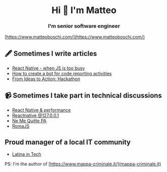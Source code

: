 <h1 align="center">Hi 👋 I'm Matteo</h1>
<h3 align="center">I'm senior software engineer</h3>

[https://www.matteoboschi.com/](https://www.matteoboschi.com/)

## 🖋️ Sometimes I write articles
- [React Native - when JS is too busy](https://dev.to/matteoboschi/react-native-when-js-is-too-busy-5fhn)
- [How to create a bot for code reporting activities](https://medium.com/@heritage.tech/how-to-create-a-bot-for-code-reporting-activities-398e101c334f)
- [From Ideas to Action: Hackathon](https://medium.com/@heritage.tech/from-ideas-to-action-hackathon-heritage-holdings-tech-065ecd1d6e32)

## 📹 Sometimes I take part in technical discussions
- [React Native & performance](https://www.youtube.com/watch?v=FnMoLElfgEE)
- [Reactnative @127.0.0.1](https://www.youtube.com/watch?v=QccnG3YihJk&list=FLIfHlSD3Cy7RzExCBs4KsFw&index=8&t=7289)
- [Ne Me Quitte PA](https://www.youtube.com/watch?v=8A7Kw_9wucM)
- [RomaJS](https://www.facebook.com/romajs.org/videos/575771186517100)

## Proud manager of a local IT community
- [Latina in Tech](https://www.latinaintech.org/)

PS: I'm the author of [https://www.mappa-criminale.it/](mappa-criminale.it)
